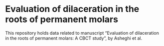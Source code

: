 # Evaluation of dilaceration in the roots of permanent molars
This repository holds data related to manuscript “Evaluation of dilaceration in the roots of permanent molars: A CBCT study”, by Asheghi et al.
